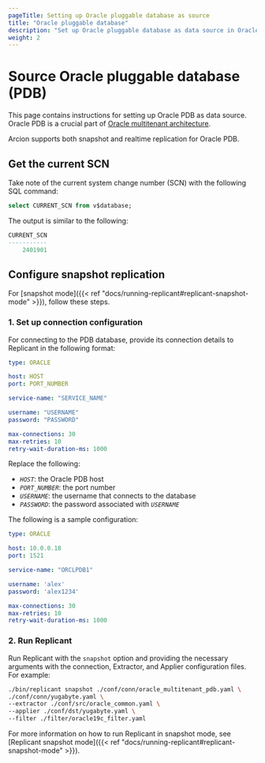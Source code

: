 ```yaml
---
pageTitle: Setting up Oracle pluggable database as source
title: "Oracle pluggable database"
description: "Set up Oracle pluggable database as data source in Oracle multitenant architecture for your data pipelines using Arcion Oracle connector."
weight: 2
---
```


# Source Oracle pluggable database (PDB)
This page contains instructions for setting up Oracle PDB as data source. Oracle PDB is a crucial part of [Oracle multitenant architecture](https://docs.oracle.com/database/121/CNCPT/cdbovrvw.htm#CNCPT89234).

Arcion supports both snapshot and realtime replication for Oracle PDB.

## Get the current SCN
Take note of the current system change number (SCN) with the following SQL command:

```SQL
select CURRENT_SCN from v$database;
```

The output is similar to the following:

```SQL
CURRENT_SCN
-----------
    2401901
```

## Configure snapshot replication
For [snapshot mode]({{< ref "docs/running-replicant#replicant-snapshot-mode" >}}), follow these steps.

### 1. Set up connection configuration
For connecting to the PDB database, provide its connection details to Replicant in the following format:

```YAML
type: ORACLE

host: HOST
port: PORT_NUMBER

service-name: "SERVICE_NAME"

username: "USERNAME"
password: "PASSWORD"

max-connections: 30
max-retries: 10
retry-wait-duration-ms: 1000
```

Replace the following:

- *`HOST`*: the Oracle PDB host
- *`PORT_NUMBER`*: the port number
- *`USERNAME`*: the username that connects to the database
- *`PASSWORD`*: the password associated with *`USERNAME`*

The following is a sample configuration:

```YAML
type: ORACLE

host: 10.0.0.18
port: 1521

service-name: "ORCLPDB1"

username: 'alex'
password: 'alex1234'

max-connections: 30
max-retries: 10
retry-wait-duration-ms: 1000
```

### 2. Run Replicant
Run Replicant with the `snapshot` option and providing the necessary arguments with the connection, Extractor, and Applier configuration files. For example:

```sh
./bin/replicant snapshot ./conf/conn/oracle_multitenant_pdb.yaml \
./conf/conn/yugabyte.yaml \
--extractor ./conf/src/oracle_common.yaml \
--applier ./conf/dst/yugabyte.yaml \
--filter ./filter/oracle19c_filter.yaml
```

For more information on how to run Replicant in snapshot mode, see [Replicant snapshot mode]({{< ref "docs/running-replicant#replicant-snapshot-mode" >}}).
